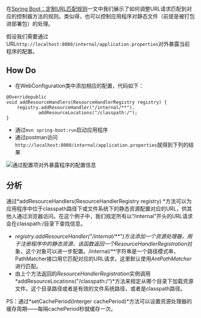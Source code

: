在[Spring Boot：定制URL匹配规则](http://www.jianshu.com/p/02bff08fcced)一文中我们展示了如何调整URL请求匹配到对应的控制器方法的规则。类似得，也可以控制应用程序对静态文件（前提是被打包进部署包）的处理。

假设我们需要通过URL`http://localhost:8080/internal/application.properties`对外暴露当前程序的配置。

## How Do
- 在WebConfiguration类中添加相应的配置，代码如下：

```
@Overridepublic 
void addResourceHandlers(ResourceHandlerRegistry registry) {
    registry.addResourceHandler("/internal/**").
            addResourceLocations("/classpath:/");
}
```
- 通过`mvn spring-boot:run`启动应用程序
- 通过postman访问`http://localhost:8080/internal/application.properties`就得到下列的结果

![通过配置项对外暴露程序的配置信息](http://upload-images.jianshu.io/upload_images/44770-fab76d2fbd9170e3.png?imageMogr2/auto-orient/strip%7CimageView2/2/w/1240)
## 分析
通过*addResourceHandlers(ResourceHandlerRegistry registry) *方法可以为应用程序中位于classpath路径下或文件系统下的静态资源配置对应的URL，供其他人通过浏览器访问。在这个例子中，我们规定所有以“/internal”开头的URL请求会在classpath:/目录下查找信息。

- *registry.addResourceHandler("/internal/**")*方法添加一个资源处理器，用于注册程序中的静态资源，该函数返回一个*ResourceHandlerRegistration*对象，这个对象可以进一步配置。/internal/**字符串是一个路径模式串，PathMatcher接口用它匹配对应的URL请求，这里默认使用*AntPathMatcher*进行匹配。
- 由上个方法返回的*ResourceHandlerRegistration*实例调用*addResourceLocations("/classpath:/")*方法来规定从哪个目录下加载资源文件。这个目录路径或者是有效的文件系统路径，或者是classpath路径。

PS：通过*setCachePeriod(Interger cachePeriod)*方法可以设置资源处理器的缓存周期——每隔cachePeriod秒就缓存一次。
